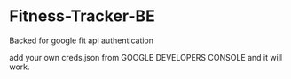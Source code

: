 # Fitness-Tracker-BE
Backed for google fit api authentication

add your own creds.json from GOOGLE DEVELOPERS CONSOLE and it will work.
